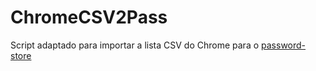 # ChromeCSV2Pass

Script adaptado para importar a lista CSV do Chrome para o [password-store](https://www.passwordstore.org)
